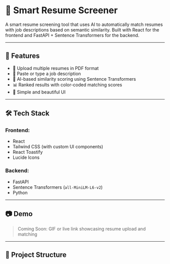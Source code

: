 # 🧠 Smart Resume Screener

A smart resume screening tool that uses AI to automatically match resumes with job descriptions based on semantic similarity. Built with React for the frontend and FastAPI + Sentence Transformers for the backend.

---

## 🚀 Features

- 📄 Upload multiple resumes in PDF format
- 📝 Paste or type a job description
- 🤖 AI-based similarity scoring using Sentence Transformers
- 📊 Ranked results with color-coded matching scores
- 🎯 Simple and beautiful UI

---

## 🛠 Tech Stack

### Frontend:
- React
- Tailwind CSS (with custom UI components)
- React Toastify
- Lucide Icons

### Backend:
- FastAPI
- Sentence Transformers (`all-MiniLM-L6-v2`)
- Python

---

## 📷 Demo

> Coming Soon: GIF or live link showcasing resume upload and matching

---

## 📂 Project Structure

